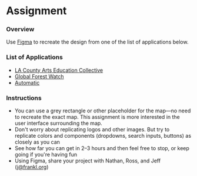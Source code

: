 # Assignment

### Overview
Use [Figma](https://www.figma.com) to recreate the design from one of the list of applications below.

### List of Applications
- [LA County Arts Education Collective](https://www.lacountyartsedcollective.org/profile/tool/)
- [Global Forest Watch](http://www.globalforestwatch.org/map/)
- [Automatic](https://dashboard.automatic.com/#/demo)

### Instructions
- You can use a grey rectangle or other placeholder for the map—no need to recreate the exact map. This assignment is more interested in the user interface surrounding the map.
- Don't worry about replicating logos and other images. But try to replicate colors and components (dropdowns, search inputs, buttons) as closely as you can
- See how far you can get in 2–3 hours and then feel free to stop, or keep going if you're having fun
- Using Figma, share your project with Nathan, Ross, and Jeff (j@frankl.org)
